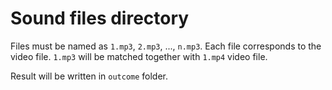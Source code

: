 # Sound files directory

Files must be named as `1.mp3`, `2.mp3`, ..., `n.mp3`. Each file corresponds
to the video file. `1.mp3` will be matched together with `1.mp4` video file.

Result will be written in `outcome` folder.
